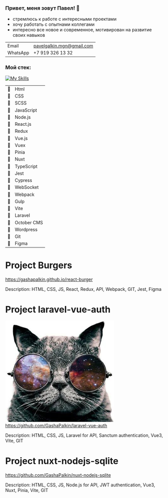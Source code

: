 ### Привет, меня зовут Павел! 👋

- стремлюсь к работе с интересными проектами <br>
- хочу работать с опытнами коллегами <br>
- интересно все новое и современное, мотивирован на развитие своих навыков <br>
  
|      |                  |
|:---|-----------------|
| Email     |      pavelgalkin.mgn@gmail.com |
| WhatsApp  |      +7 919 326 13 32          |



### Мой стек:
[![My Skills](https://skills.thijs.gg/icons?i=html,css,js,jquery,nodejs,react,vue,ts,git&theme=light)](https://skills.thijs.gg)

|      |                  |
|-----:|-----------------|
| 👋 |      Html         |
| 👋 |      CSS          |
| 👋 |      SCSS         |
| 👋 |      JavaScript   |
| 👋 |      Node.js      |
| 👋 |      React.js     |
| 👋 |      Redux        |
| 👋 |      Vue.js       |
| 👋 |      Vuex         |
| 👋 |      Pinia        |
| 👋 |      Nuxt         |
| 👋 |      TypeScript   |
| 👋 |      Jest         |
| 👋 |      Cypress      |
| 👋 |      WebSocket    |
| 👋 |      Webpack      |
| 👋 |      Gulp         |
| 👋 |      Vite         |
| 👋 |      Laravel      |
| 👋 |      October CMS  |
| 👋 |      Wordpress    |
| 👋 |      Git          |
| 👋 |      Figma        |



# Project Burgers
https://gashapalkin.github.io/react-burger

Description: HTML, CSS, JS, React, Redux, API, Webpack, GIT, Jest, Figma


# Project laravel-vue-auth
![Screenshot](https://github.com/GashaPalkin/laravel-vue-auth/raw/master/public/uploads/1696947399_2becb9a53eabd54524800ec7e69ac3d1.jpg)
https://github.com/GashaPalkin/laravel-vue-auth

Description: HTML, CSS, JS, Laravel for API, Sanctum authentication, Vue3, Vite, GIT


# Project nuxt-nodejs-sqlite
https://github.com/GashaPalkin/nuxt-nodejs-sqlite

Description: HTML, CSS, JS, Node.js for API, JWT authentication, Vue3, Nuxt, Pinia, Vite, GIT 

